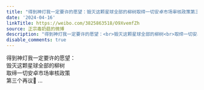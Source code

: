 ```yaml
---
title: "得到神灯我一定要许的愿望：毁灭这颗星球全部的柳树取缔一切安卓市场审核政策第三个再议\U0001F47F"
date: '2024-04-16'
linkTitle: https://weibo.com/3825863518/O9XvemfZh
source: 正宗毒奶菇的微博
description: "得到神灯我一定要许的愿望：<br>毁灭这颗星球全部的柳树<br>取缔一切安卓市场审核政策<br>第三个再议\U0001F47F  ..."
disable_comments: true
---
```

得到神灯我一定要许的愿望：<br>毁灭这颗星球全部的柳树<br>取缔一切安卓市场审核政策<br>第三个再议👿  ...